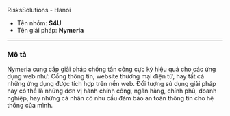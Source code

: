 RisksSolutions - Hanoi

- Tên nhóm: **S4U**
- Tên giải pháp: **Nymeria**

--------------------

### Mô tả


Nymeria cung cấp giải pháp chống tấn công cực kỳ hiệu quả cho các ứng dụng web như: Cổng thông tin, website thương mại điện tử, hay tất cả những ứng dụng được tích hợp trên nền web. Đối tượng sử dụng giải pháp này có thể là những đơn vị hành chính công, ngân hàng, chính phủ, doanh nghiệp, hay những cá nhân có nhu cầu đảm bảo an toàn thông tin cho hệ thống của mình.
